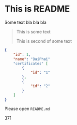 # This is README

Some text bla bla bla

> This is some text
>
> This is second of some text

```json
{
    "id": 1,
    "name": "BaiPhai"
    "certificates" [
        {
            "id": "1"
        },
        {
            "id": "2"
        }
    ]
}
```

Please open `README.md`

371